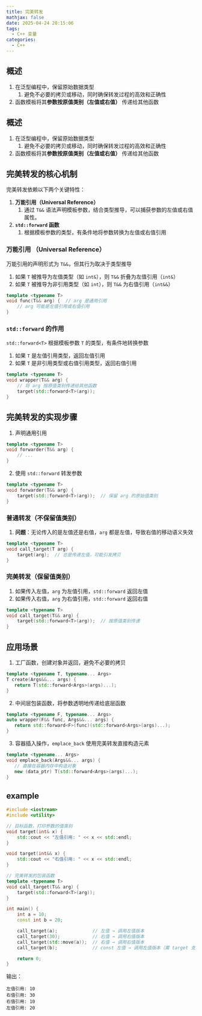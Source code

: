 ```yaml
---
title: 完美转发
mathjax: false
date: 2025-04-24 20:15:06
tags:
  - C++ 变量
categories:
  - C++
---
```


## 概述
1. 在泛型编程中，保留原始数据类型
    1. 避免不必要的拷贝或移动，同时确保转发过程的高效和正确性
2. 函数模板将其**参数按原值类别（左值或右值）** 传递给其他函数
<!-- less -->

## 概述
1. 在泛型编程中，保留原始数据类型
    1. 避免不必要的拷贝或移动，同时确保转发过程的高效和正确性
2. 函数模板将其**参数按原值类别（左值或右值）** 传递给其他函数

## **完美转发的核心机制**
完美转发依赖以下两个关键特性：
1. **万能引用（Universal Reference）**  
    1. 通过 `T&&` 语法声明模板参数，结合类型推导，可以捕获参数的左值或右值属性。
2. **`std::forward` 函数**  
    1. 根据模板参数的类型，有条件地将参数转换为左值或右值引用

### 万能引用 （Universal Reference）
万能引用的声明形式为 `T&&`，但其行为取决于类型推导
1. 如果 `T` 被推导为左值类型（如 `int&`），则 `T&&` 折叠为左值引用（`int&`）
2. 如果 `T` 被推导为非引用类型（如 `int`），则 `T&&` 为右值引用（`int&&`）

```cpp
template <typename T>
void func(T&& arg) {  // arg 是通用引用
    // arg 可能是左值引用或右值引用
}
```

### `std::forward` 的作用
`std::forward<T>` 根据模板参数 `T` 的类型，有条件地转换参数
1. 如果 `T` 是左值引用类型，返回左值引用
2. 如果 `T` 是非引用类型或右值引用类型，返回右值引用

```cpp
template <typename T>
void wrapper(T&& arg) {
    // 将 arg 按原值类别传递给其他函数
    target(std::forward<T>(arg));
}
```


## 完美转发的实现步骤
1. 声明通用引用
```cpp
template <typename T>
void forwarder(T&& arg) {
    // ...
}
```

2. 使用 `std::forward` 转发参数
```cpp
template <typename T>
void forwarder(T&& arg) {
    target(std::forward<T>(arg));  // 保留 arg 的原始值类别
}
```

### 普通转发（不保留值类别）
1. **问题**：无论传入的是左值还是右值，`arg` 都是左值，导致右值的移动语义失效
```cpp
template <typename T>
void call_target(T arg) {
    target(arg);  // 总是传递左值，可能引发拷贝
}
```

### 完美转发（保留值类别）
1. 如果传入左值，`arg` 为左值引用，`std::forward` 返回左值
2. 如果传入右值，`arg` 为右值引用，`std::forward` 返回右值
```cpp
template <typename T>
void call_target(T&& arg) {
    target(std::forward<T>(arg));  // 按原值类别传递
}
```

## 应用场景
1. 工厂函数，创建对象并返回，避免不必要的拷贝
```cpp
template <typename T, typename... Args>
T create(Args&&... args) {
   return T(std::forward<Args>(args)...);
}
```

2. 中间层包装函数，将参数透明地传递给底层函数
```cpp
template <typename F, typename... Args>
auto wrapper(F&& func, Args&&... args) {
   return std::forward<F>(func)(std::forward<Args>(args)...);
}
```

3. 容器插入操作，`emplace_back` 使用完美转发直接构造元素
```cpp
template <typename... Args>
void emplace_back(Args&&... args) {
   // 直接在容器内存中构造对象
   new (data_ptr) T(std::forward<Args>(args)...);
}
```

## example
```cpp
#include <iostream>
#include <utility>

// 目标函数，打印参数的值类别
void target(int& x) {
    std::cout << "左值引用: " << x << std::endl;
}

void target(int&& x) {
    std::cout << "右值引用: " << x << std::endl;
}

// 完美转发的包装函数
template <typename T>
void call_target(T&& arg) {
    target(std::forward<T>(arg));
}

int main() {
    int a = 10;
    const int b = 20;

    call_target(a);             // 左值 → 调用左值版本
    call_target(30);            // 右值 → 调用右值版本
    call_target(std::move(a));  // 右值 → 调用右值版本
    call_target(b);             // const 左值 → 调用左值版本（需 target 支持 const）

    return 0;
}
```

输出：
```
左值引用: 10
右值引用: 30
右值引用: 10
左值引用: 20
```